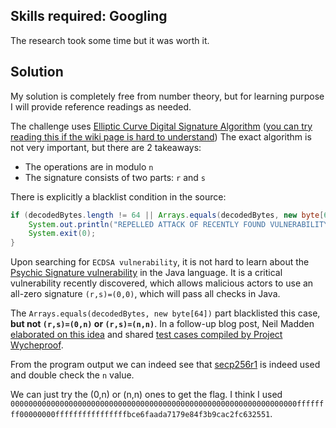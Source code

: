 ## Skills required: Googling

The research took some time but it was worth it.

## Solution

My solution is completely free from number theory, but for learning purpose I will provide reference readings as needed.

The challenge uses [Elliptic Curve Digital Signature Algorithm](https://en.wikipedia.org/wiki/Elliptic_Curve_Digital_Signature_Algorithm) ([you can try reading this if the wiki page is hard to understand](https://kakaroto.ca/2012/01/how-the-ecdsa-algorithm-works/))
The exact algorithm is not very important, but there are 2 takeaways:
- The operations are in modulo `n`
- The signature consists of two parts: `r` and `s`

There is explicitly a blacklist condition in the source:

```java
if (decodedBytes.length != 64 || Arrays.equals(decodedBytes, new byte[64])) {
    System.out.println("REPELLED ATTACK OF RECENTLY FOUND VULNERABILITY!");
    System.exit(0);
}
```

Upon searching for `ECDSA vulnerability`, it is not hard to learn about the [Psychic Signature vulnerability](https://neilmadden.blog/2022/04/19/psychic-signatures-in-java/) in the Java language.
It is a critical vulnerability recently discovered, which allows malicious actors to use an all-zero signature `(r,s)=(0,0)`, which will pass all checks in Java.

The `Arrays.equals(decodedBytes, new byte[64])` part blacklisted this case, **but not `(r,s)=(0,n)` or `(r,s)=(n,n)`**.
In a follow-up blog post, Neil Madden [elaborated on this idea](https://neilmadden.blog/2022/04/25/a-few-clarifications-about-cve-2022-21449/) and shared [test cases compiled by Project Wycheproof](https://github.com/google/wycheproof/blob/master/testvectors/ecdsa_secp256r1_sha256_p1363_test.json#L102).

From the program output we can indeed see that [secp256r1](https://neuromancer.sk/std/secg/secp256r1) is indeed used and double check the `n` value.

We can just try the (0,n) or (n,n) ones to get the flag. I think I used `0000000000000000000000000000000000000000000000000000000000000000ffffffff00000000ffffffffffffffffbce6faada7179e84f3b9cac2fc632551`.
